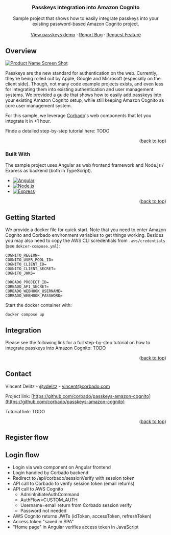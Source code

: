 <a name="readme-top"></a>

<!-- PROJECT LOGO -->
<br />
<div align="center">
  <h3 align="center">Passkeys integration into Amazon Cognito</h3>

  <p align="center">
    Sample project that shows how to easily integrate passkeys into your existing password-based Amazon Cognito project.
    <br />
    <br />
    <a href="https://passkeys.eu">View passkeys demo</a>
    ·
    <a href="https://github.com/corbado/passkeys-amazon-cognito/issues">Report Bug</a>
    ·
    <a href="https://github.com/corbado/passkeys-amazon-cognito/issues">Request Feature</a>
  </p>
</div>



<!-- ABOUT THE PROJECT -->
## Overview

[![Product Name Screen Shot][product-screenshot]](https://example.com)

Passkeys are the new standard for authentication on the web. Currently, they're being rolled out by Apple, Google and Microsoft (especially on the client side). Though, not many code
example projects exists, and even less for integrating them into existing authentication and user management systems. We provided a guide that shows how to easily add
passkeys into your existing Amazon Cognito setup, while still keeping Amazon Cognito as core user management system.

For this sample, we leverage [Corbado](https://www.corbado.com)'s web components that let you integrate it in <1 hour.

Finde a detailed step-by-step tutorial here: TODO

<p align="right">(<a href="#readme-top">back to top</a>)</p>



### Built With

The sample project uses Angular as web frontend framework and Node.js / Express as backend (both in TypeScript).

* [![Angular][Angular.io]][Angular-url]
* [![Node.js][Nodejs.org]][Nodejs-url]
* [![Express][Expressjs.com]][Express-url]

<p align="right">(<a href="#readme-top">back to top</a>)</p>



<!-- GETTING STARTED -->
## Getting Started

We provide a docker file for quick start. Note that you need to enter Amazon Cognito and Corbado environment variables to get things working. Besides you may also need to copy the AWS CLI scredentials from `.aws/credentials` (see `dokcer-compose.yml`):

```
COGNITO_REGION=
COGNITO_USER_POOL_ID=
COGNITO_CLIENT_ID=
COGNITO_CLIENT_SECRET=
COGNITO_JWKS=

CORBADO_PROJECT_ID=
CORBADO_API_SECRET=
CORBADO_WEBHOOK_USERNAME=
CORBADO_WEBHOOK_PASSWORD=
```

Start the docker container with:

```
docker compose up
```

## Integration

Please see the following link for a full step-by-step tutorial on how to integrate passkeys into Amazon Cognito: TODO

<p align="right">(<a href="#readme-top">back to top</a>)</p>


<!-- CONTACT -->
## Contact

Vincent Delitz - [@vdelitz](https://twitter.com/vdelitz) - vincent@corbado.com

Project link: [https://github.com/corbado/passkeys-amazon-cognito](https://github.com/corbado/passkeys-amazon-cognito)

Tutorial link: TODO

<p align="right">(<a href="#readme-top">back to top</a>)</p>


<!-- MARKDOWN LINKS & IMAGES -->

[product-screenshot]: images/screenshot.png
[Angular.io]: https://img.shields.io/badge/Angular-DD0031?style=for-the-badge&logo=angular&logoColor=white
[Angular-url]: https://angular.io/

[Nodejs-url]: https://nodejs.org/
[Nodejs.org]: https://img.shields.io/badge/Node.js-339933?style=for-the-badge&logo=node.js&logoColor=white

[Express-url]: https://expressjs.com/
[Expressjs.com]: https://img.shields.io/badge/Express-AEAEAE?style=for-the-badge&logo=express&logoColor=white

## Register flow

## Login flow

- Login via web component on Angular frontend
- Login handled by Corbado backend
- Redirect to /api/corbado/sessionVerify with session token
- API call to Corbado to verify session token (email returns)
- API call to AWS Cognito
  - AdminInitiateAuthCommand
  - AuthFlow=CUSTOM_AUTH
  - Username=email return from Corbado session verify
  - Password not needed
- AWS Cognito returns JWTs (idToken, accessToken, refreshToken)
- Access token "saved in SPA"
- "Home page" in Angular verifies access token in JavaScript
